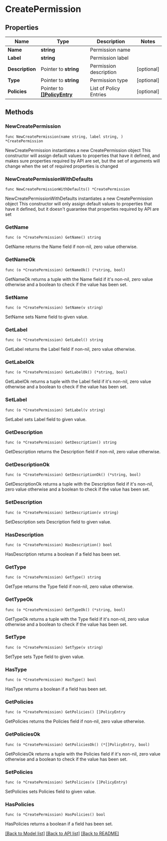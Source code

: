 # CreatePermission

## Properties

Name | Type | Description | Notes
------------ | ------------- | ------------- | -------------
**Name** | **string** | Permission name | 
**Label** | **string** | Permission label | 
**Description** | Pointer to **string** | Permission description | [optional] 
**Type** | Pointer to **string** | Permission type | [optional] 
**Policies** | Pointer to [**[]PolicyEntry**](PolicyEntry.md) | List of Policy Entries | [optional] 

## Methods

### NewCreatePermission

`func NewCreatePermission(name string, label string, ) *CreatePermission`

NewCreatePermission instantiates a new CreatePermission object
This constructor will assign default values to properties that have it defined,
and makes sure properties required by API are set, but the set of arguments
will change when the set of required properties is changed

### NewCreatePermissionWithDefaults

`func NewCreatePermissionWithDefaults() *CreatePermission`

NewCreatePermissionWithDefaults instantiates a new CreatePermission object
This constructor will only assign default values to properties that have it defined,
but it doesn't guarantee that properties required by API are set

### GetName

`func (o *CreatePermission) GetName() string`

GetName returns the Name field if non-nil, zero value otherwise.

### GetNameOk

`func (o *CreatePermission) GetNameOk() (*string, bool)`

GetNameOk returns a tuple with the Name field if it's non-nil, zero value otherwise
and a boolean to check if the value has been set.

### SetName

`func (o *CreatePermission) SetName(v string)`

SetName sets Name field to given value.


### GetLabel

`func (o *CreatePermission) GetLabel() string`

GetLabel returns the Label field if non-nil, zero value otherwise.

### GetLabelOk

`func (o *CreatePermission) GetLabelOk() (*string, bool)`

GetLabelOk returns a tuple with the Label field if it's non-nil, zero value otherwise
and a boolean to check if the value has been set.

### SetLabel

`func (o *CreatePermission) SetLabel(v string)`

SetLabel sets Label field to given value.


### GetDescription

`func (o *CreatePermission) GetDescription() string`

GetDescription returns the Description field if non-nil, zero value otherwise.

### GetDescriptionOk

`func (o *CreatePermission) GetDescriptionOk() (*string, bool)`

GetDescriptionOk returns a tuple with the Description field if it's non-nil, zero value otherwise
and a boolean to check if the value has been set.

### SetDescription

`func (o *CreatePermission) SetDescription(v string)`

SetDescription sets Description field to given value.

### HasDescription

`func (o *CreatePermission) HasDescription() bool`

HasDescription returns a boolean if a field has been set.

### GetType

`func (o *CreatePermission) GetType() string`

GetType returns the Type field if non-nil, zero value otherwise.

### GetTypeOk

`func (o *CreatePermission) GetTypeOk() (*string, bool)`

GetTypeOk returns a tuple with the Type field if it's non-nil, zero value otherwise
and a boolean to check if the value has been set.

### SetType

`func (o *CreatePermission) SetType(v string)`

SetType sets Type field to given value.

### HasType

`func (o *CreatePermission) HasType() bool`

HasType returns a boolean if a field has been set.

### GetPolicies

`func (o *CreatePermission) GetPolicies() []PolicyEntry`

GetPolicies returns the Policies field if non-nil, zero value otherwise.

### GetPoliciesOk

`func (o *CreatePermission) GetPoliciesOk() (*[]PolicyEntry, bool)`

GetPoliciesOk returns a tuple with the Policies field if it's non-nil, zero value otherwise
and a boolean to check if the value has been set.

### SetPolicies

`func (o *CreatePermission) SetPolicies(v []PolicyEntry)`

SetPolicies sets Policies field to given value.

### HasPolicies

`func (o *CreatePermission) HasPolicies() bool`

HasPolicies returns a boolean if a field has been set.


[[Back to Model list]](../README.md#documentation-for-models) [[Back to API list]](../README.md#documentation-for-api-endpoints) [[Back to README]](../README.md)


